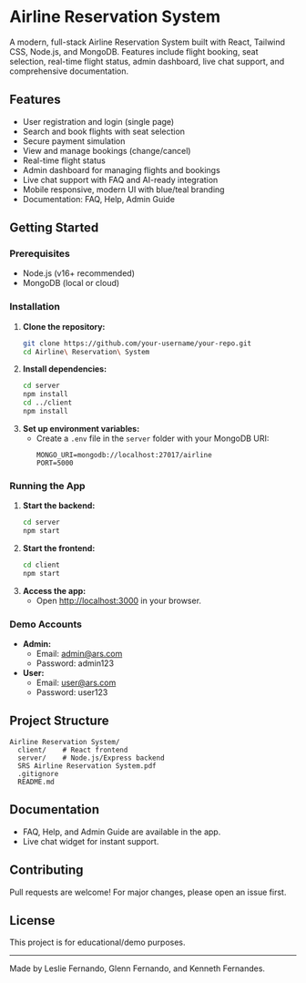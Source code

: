 # Airline Reservation System

A modern, full-stack Airline Reservation System built with React, Tailwind CSS, Node.js, and MongoDB. Features include flight booking, seat selection, real-time flight status, admin dashboard, live chat support, and comprehensive documentation.

## Features
- User registration and login (single page)
- Search and book flights with seat selection
- Secure payment simulation
- View and manage bookings (change/cancel)
- Real-time flight status
- Admin dashboard for managing flights and bookings
- Live chat support with FAQ and AI-ready integration
- Mobile responsive, modern UI with blue/teal branding
- Documentation: FAQ, Help, Admin Guide

## Getting Started

### Prerequisites
- Node.js (v16+ recommended)
- MongoDB (local or cloud)

### Installation
1. **Clone the repository:**
   ```sh
   git clone https://github.com/your-username/your-repo.git
   cd Airline\ Reservation\ System
   ```
2. **Install dependencies:**
   ```sh
   cd server
   npm install
   cd ../client
   npm install
   ```
3. **Set up environment variables:**
   - Create a `.env` file in the `server` folder with your MongoDB URI:
     ```env
     MONGO_URI=mongodb://localhost:27017/airline
     PORT=5000
     ```

### Running the App
1. **Start the backend:**
   ```sh
   cd server
   npm start
   ```
2. **Start the frontend:**
   ```sh
   cd client
   npm start
   ```
3. **Access the app:**
   - Open [http://localhost:3000](http://localhost:3000) in your browser.

### Demo Accounts
- **Admin:**
  - Email: admin@ars.com
  - Password: admin123
- **User:**
  - Email: user@ars.com
  - Password: user123

## Project Structure
```
Airline Reservation System/
  client/    # React frontend
  server/    # Node.js/Express backend
  SRS Airline Reservation System.pdf
  .gitignore
  README.md
```

## Documentation
- FAQ, Help, and Admin Guide are available in the app.
- Live chat widget for instant support.

## Contributing
Pull requests are welcome! For major changes, please open an issue first.

## License
This project is for educational/demo purposes.

---
Made by Leslie Fernando, Glenn Fernando, and Kenneth Fernandes.
